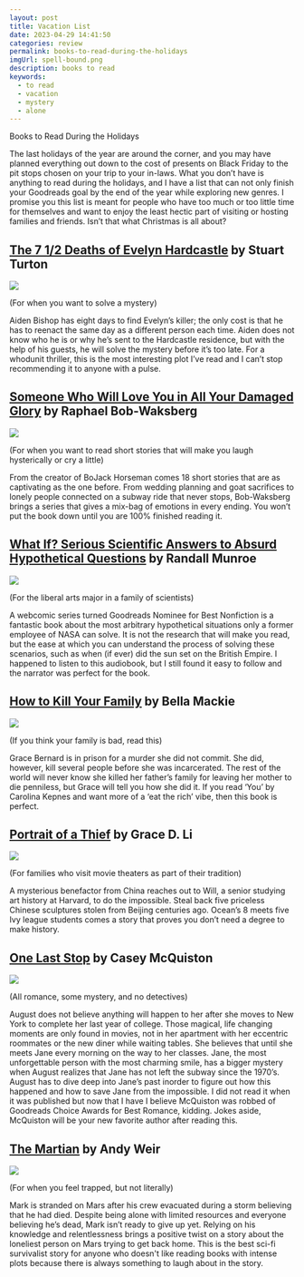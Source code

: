 ```yaml
---
layout: post
title: Vacation List
date: 2023-04-29 14:41:50
categories: review
permalink: books-to-read-during-the-holidays
imgUrl: spell-bound.png
description: books to read
keywords:
  - to read
  - vacation
  - mystery
  - alone
---
```


Books to Read During the Holidays

The last holidays of the year are around the corner, and you may have planned everything out down to the cost of presents on Black Friday to the pit stops chosen on your trip to your in-laws. What you don’t have is anything to read during the holidays, and I have a list that can not only finish your Goodreads goal by the end of the year while exploring new genres. I promise you this list is meant for people who have too much or too little time for themselves and want to enjoy the least hectic part of visiting or hosting families and friends. Isn’t that what Christmas is all about? 

## [The 7 1/2 Deaths of Evelyn Hardcastle](www.goodreads.com/book/show/36337550-the-7-1-2-deaths-of-evelyn-hardcastle) by Stuart Turton 

<img src="/assets/img/2023-12/seven-lives-of-e-hardcastla.jpg" class="float-left">

(For when you want to solve a mystery)

Aiden Bishop has eight days to find Evelyn’s killer; the only cost is that he has to reenact the same day as a different person each time. Aiden does not know who he is or why he’s sent to the Hardcastle residence, but with the help of his guests, he will solve the mystery before it’s too late. For a whodunit thriller, this is the most interesting plot I’ve read and I can’t stop recommending it to anyone with a pulse.

## [Someone Who Will Love You in All Your Damaged Glory](www.goodreads.com/book/show/41949311-someone-who-will-love-you-in-all-your-damaged-glory?from_search=true&from_srp=true&qid=H7m8a975kn&rank=1) by Raphael Bob-Waksberg

<img src="/assets/img/2023-12/damaged-glory.jpg" class="float-left">

(For when you want to read short stories that will make you laugh hysterically or cry a little)

From the creator of BoJack Horseman comes 18 short stories that are as captivating as the one before. From wedding planning and goat sacrifices to lonely people connected on a subway ride that never stops, Bob-Waksberg brings a series that gives a mix-bag of emotions in every ending. You won’t put the book down until you are 100% finished reading it.

## [What If? Serious Scientific Answers to Absurd Hypothetical Questions](www.goodreads.com/book/show/21413662-what-if-serious-scientific-answers-to-absurd-hypothetical-questions?from_search=true&from_srp=true&qid=RILS77Wn0N&rank=1) by Randall Munroe 

<img src="/assets/img/2023-12/what-if-1.jpg" class="float-left">

(For the liberal arts major in a family of scientists)

A webcomic series turned Goodreads Nominee for Best Nonfiction is a fantastic book about the most arbitrary hypothetical situations only a former employee of NASA can solve. It is not the research that will make you read, but the ease at which you can understand the process of solving these scenarios, such as when (if ever) did the sun set on the British Empire. I happened to listen to this audiobook, but I still found it easy to follow and the narrator was perfect for the book.

## [How to Kill Your Family](www.goodreads.com/book/show/50224049-how-to-kill-your-family?ref=nav_sb_ss_2_39) by Bella Mackie 

<img src="/assets/img/2023-12/how-to-kill-your-family.jpg" class="float-left">

(If you think your family is bad, read this)

Grace Bernard is in prison for a murder she did not commit. She did, however, kill several people before she was incarcerated. The rest of the world will never know she killed her father’s family for leaving her mother to die penniless, but Grace will tell you how she did it. If you read ‘You’ by Carolina Kepnes and want more of a ‘eat the rich’ vibe, then this book is perfect. 

## [Portrait of a Thief](www.goodreads.com/book/show/57021127-portrait-of-a-thief?ac=1&from_search=true&qid=XjSlLvn6nR&rank=1) by Grace D. Li 

<img src="/assets/img/2023-12/portrait-of-a-thief.jpg" class="float-left">

(For families who visit movie theaters as part of their tradition)

A mysterious benefactor from China reaches out to Will, a senior studying art history at Harvard, to do the impossible. Steal back five priceless Chinese sculptures stolen from Beijing centuries ago. Ocean’s 8 meets five Ivy league students comes a story that proves you don’t need a degree to make history.

## [One Last Stop](www.goodreads.com/book/show/54860443-one-last-stop?ref=nav_sb_ss_1_32) by Casey McQuiston 

<img src="/assets/img/2023-12/on-last-stop.jpg" class="float-left">

(All romance, some mystery, and no detectives)

August does not believe anything will happen to her after she moves to New York to complete her last year of college. Those magical, life changing moments are only found in movies, not in her apartment with her eccentric roommates or the new diner while waiting tables. She believes that until she meets Jane every morning on the way to her classes. Jane, the most unforgettable person with the most charming smile, has a bigger mystery when August realizes that Jane has not left the subway since the 1970’s. August has to dive deep into Jane’s past inorder to figure out how this happened and how to save Jane from the impossible. I did not read it when it was published but now that I have I believe McQuiston was robbed of Goodreads Choice Awards for Best Romance, kidding. Jokes aside, McQuiston will be your new favorite author after reading this.

## [The Martian](www.goodreads.com/book/show/18007564-the-martian?ref=nav_sb_ss_2_24) by Andy Weir 

<img src="/assets/img/2023-12/the-martian.jpg" class="float-left">

(For when you feel trapped, but not literally)

Mark is stranded on Mars after his crew evacuated during a storm believing that he had died. Despite being alone with limited resources and everyone believing he’s dead, Mark isn’t ready to give up yet. Relying on his knowledge and relentlessness brings a positive twist on a story about the loneliest person on Mars trying to get back home. This is the best sci-fi survivalist story for anyone who doesn't like reading books with intense plots because there is always something to laugh about in the story.

